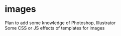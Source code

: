 images
======

Plan to add some knowledge of Photoshop, Illustrator<br/>
Some CSS or JS effects of templates for images

